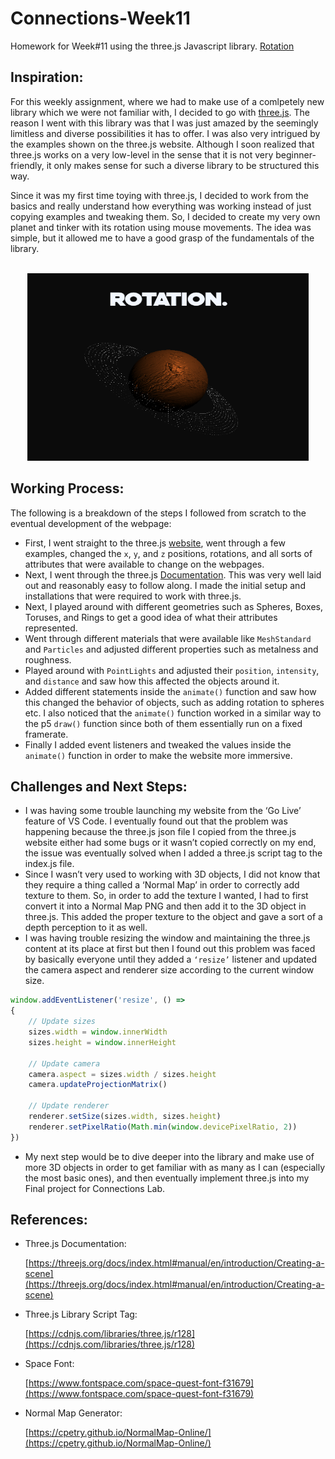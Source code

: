 # Connections-Week11
Homework for Week#11 using the three.js Javascript library.
[Rotation](https://abraiz01.github.io/)

## Inspiration:

For this weekly assignment, where we had to make use of a comlpetely new library which we were not familiar with, I decided to go with [three.js](https://threejs.org/). The reason I went with this library was that I was just amazed by the seemingly limitless and diverse possibilities it has to offer. I was also very intrigued by the examples shown on the three.js website. Although I soon realized that three.js works on a very low-level in the sense that it is not very beginner-friendly, it only makes sense for such a diverse library to be structured this way.

Since it was my first time toying with three.js, I decided to work from the basics and really understand how everything was working instead of just copying examples and tweaking them. So, I decided to create my very own planet and tinker with its rotation using mouse movements. The idea was simple, but it allowed me to have a good grasp of the fundamentals of the library. <br/><br/>

<p align="center">
  <img 
    width="450"
    height="300"
    src="https://github.com/Abraiz01/Connections-Lab/blob/main/Week11/screenshot.png"
  >
</p>

## Working Process:

The following is a breakdown of the steps I followed from scratch to the eventual development of the webpage:



* First, I went straight to the three.js [website](https://threejs.org/), went through a few examples, changed the `x`, `y`, and `z` positions, rotations, and all sorts of attributes that were available to change on the webpages.
* Next, I went through the three.js [Documentation](https://threejs.org/docs/index.html#manual/en/introduction/Creating-a-scene). This was very well laid out and reasonably easy to follow along. I made the initial setup and installations that were required to work with three.js.
* Next, I played around with different geometries such as Spheres, Boxes, Toruses, and Rings to get a good idea of what their attributes represented.
* Went through different materials that were available like `MeshStandard` and `Particles` and adjusted different properties such as metalness and roughness.
* Played around with `PointLights` and adjusted their `position`, `intensity`, and `distance` and saw how this affected the objects around it.
* Added different statements inside the `animate()` function and saw how this changed the behavior of objects, such as adding rotation to spheres etc. I also noticed that the `animate()` function worked in a similar way to the p5 `draw()` function since both of them essentially run on a fixed framerate.
* Finally I added event listeners and tweaked the values inside the `animate()` function in order to make the website more immersive.

## Challenges and Next Steps:



* I was having some trouble launching my website from the ‘Go Live’ feature of VS Code. I eventually found out that the problem was happening because the three.js json file I copied from the three.js website either had some bugs or it wasn’t copied correctly on my end, the issue was eventually solved when I added a three.js script tag to the index.js file.
* Since I wasn’t very used to working with 3D objects, I did not know that they require a thing called a ‘Normal Map’ in order to correctly add texture to them. So, in order to add the texture I wanted, I had to first convert it into a Normal Map PNG and then add it to the 3D object in three.js. This added the proper texture to the object and gave a sort of a depth perception to it as well.
* I was having trouble resizing the window and maintaining the three.js content at its place at first but then I found out this problem was faced by basically everyone until they added a `‘resize’` listener and updated the camera aspect and renderer size according to the current window size.
```js
window.addEventListener('resize', () =>
{
    // Update sizes
    sizes.width = window.innerWidth
    sizes.height = window.innerHeight

    // Update camera
    camera.aspect = sizes.width / sizes.height
    camera.updateProjectionMatrix()

    // Update renderer
    renderer.setSize(sizes.width, sizes.height)
    renderer.setPixelRatio(Math.min(window.devicePixelRatio, 2))
})
```
* My next step would be to dive deeper into the library and make use of more 3D objects in order to get familiar with as many as I can (especially the most basic ones), and then eventually implement three.js into my Final project for Connections Lab.

## References:

* Three.js Documentation:

    [https://threejs.org/docs/index.html#manual/en/introduction/Creating-a-scene](https://threejs.org/docs/index.html#manual/en/introduction/Creating-a-scene)

* Three.js Library Script Tag:

    [https://cdnjs.com/libraries/three.js/r128](https://cdnjs.com/libraries/three.js/r128)

* Space Font:

    [https://www.fontspace.com/space-quest-font-f31679](https://www.fontspace.com/space-quest-font-f31679)

* Normal Map Generator:

	[https://cpetry.github.io/NormalMap-Online/](https://cpetry.github.io/NormalMap-Online/)

